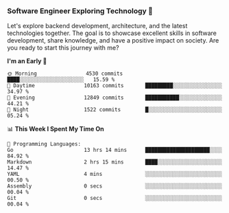 ### Software Engineer Exploring Technology 🚀 

Let's explore backend development, architecture, and the latest technologies together. The goal is to showcase excellent skills in software development, share knowledge, and have a positive impact on society. Are you ready to start this journey with me?

<!--START_SECTION:waka-->
**I'm an Early 🐤** 

```text
🌞 Morning                4530 commits        ████░░░░░░░░░░░░░░░░░░░░░   15.59 % 
🌆 Daytime                10163 commits       █████████░░░░░░░░░░░░░░░░   34.97 % 
🌃 Evening                12849 commits       ███████████░░░░░░░░░░░░░░   44.21 % 
🌙 Night                  1522 commits        █░░░░░░░░░░░░░░░░░░░░░░░░   05.24 % 
```


📊 **This Week I Spent My Time On** 

```text
💬 Programming Languages: 
Go                       13 hrs 14 mins      █████████████████████░░░░   84.92 % 
Markdown                 2 hrs 15 mins       ████░░░░░░░░░░░░░░░░░░░░░   14.47 % 
YAML                     4 mins              ░░░░░░░░░░░░░░░░░░░░░░░░░   00.50 % 
Assembly                 0 secs              ░░░░░░░░░░░░░░░░░░░░░░░░░   00.04 % 
Git                      0 secs              ░░░░░░░░░░░░░░░░░░░░░░░░░   00.04 % 
```


<!--END_SECTION:waka-->
